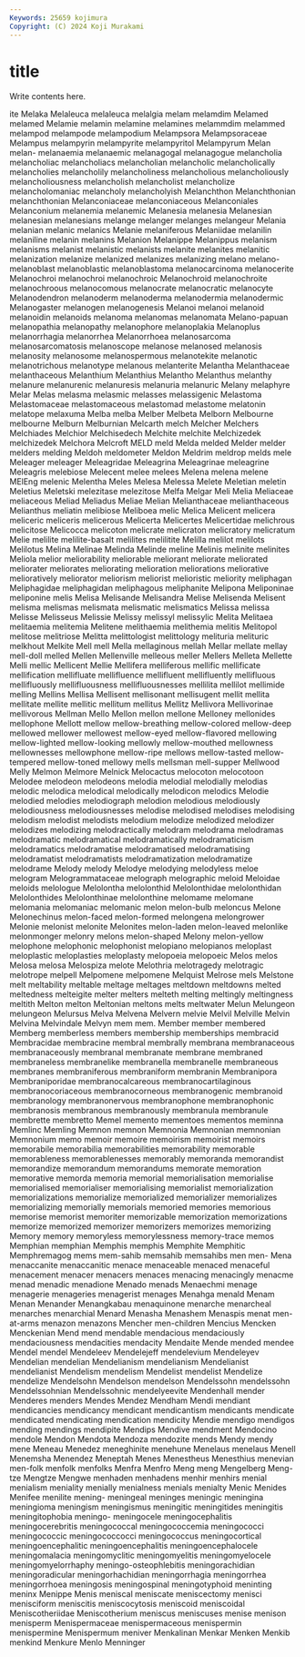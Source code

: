 ```yaml
---
Keywords: 25659 kojimura
Copyright: (C) 2024 Koji Murakami
---
```


# title

Write contents here.



ite Melaka Melaleuca melaleuca melalgia melam melamdim Melamed melamed
Melamie melamin melamine melamines melammdim melammed melampod melampode melampodium Melampsora
Melampsoraceae Melampus melampyrin melampyrite melampyritol Melampyrum Melan melan- melanaemia melanaemic
melanagogal melanagogue melancholia melancholiac melancholiacs melancholian melancholic melancholically melancholies melancholily
melancholiness melancholious melancholiously melancholiousness melancholish melancholist melancholize melancholomaniac melancholy melancholyish
Melanchthon Melanchthonian melanchthonian Melanconiaceae melanconiaceous Melanconiales Melanconium melanemia melanemic Melanesia
melanesia Melanesian melanesian melanesians melange melanger melanges melangeur Melania melanian
melanic melanics Melanie melaniferous Melaniidae melanilin melaniline melanin melanins Melanion
Melanippe Melanippus melanism melanisms melanist melanistic melanists melanite melanites melanitic
melanization melanize melanized melanizes melanizing melano melano- melanoblast melanoblastic melanoblastoma
melanocarcinoma melanocerite Melanochroi melanochroi melanochroic Melanochroid melanochroite melanochroous melanocomous melanocrate
melanocratic melanocyte Melanodendron melanoderm melanoderma melanodermia melanodermic Melanogaster melanogen melanogenesis
Melanoi melanoi melanoid melanoidin melanoids melanoma melanomas melanomata Melano-papuan melanopathia
melanopathy melanophore melanoplakia Melanoplus melanorrhagia melanorrhea Melanorrhoea melanosarcoma melanosarcomatosis melanoscope
melanose melanosed melanosis melanosity melanosome melanospermous melanotekite melanotic melanotrichous melanotype
melanous melanterite Melantha Melanthaceae melanthaceous Melanthium Melanthius Melantho Melanthus melanthy
melanure melanurenic melanuresis melanuria melanuric Melany melaphyre Melar Melas melasma
melasmic melasses melassigenic Melastoma Melastomaceae melastomaceous melastomad melastome melatonin melatope
melaxuma Melba melba Melber Melbeta Melborn Melbourne melbourne Melburn Melburnian
Melcarth melch Melcher Melchers Melchiades Melchior Melchisedech Melchite melchite Melchizedek
melchizedek Melchora Melcroft MELD meld Melda melded Melder melder melders
melding Meldoh meldometer Meldon Meldrim meldrop melds mele Meleager meleager
Meleagridae Meleagrina Meleagrinae meleagrine Meleagris melebiose Melecent melee melees Melena
melena melene MElEng melenic Melentha Meles Melesa Melessa Melete Meletian
meletin Meletius Meletski melezitase melezitose Melfa Melgar Meli Melia Meliaceae
meliaceous Meliad Meliadus Meliae Melian Melianthaceae melianthaceous Melianthus meliatin melibiose
Meliboea melic Melica Melicent melicera meliceric meliceris melicerous Melicerta Melicertes
Melicertidae melichrous melicitose Melicocca melicoton melicrate melicraton melicratory melicratum Melie
melilite melilite-basalt melilites melilitite Melilla melilot melilots Melilotus Melina Melinae
Melinda Melinde meline Melinis melinite melinites Meliola melior meliorability meliorable
meliorant meliorate meliorated meliorater meliorates meliorating melioration meliorations meliorative melioratively
meliorator meliorism meliorist melioristic meliority meliphagan Meliphagidae meliphagidan meliphagous meliphanite
Melipona Meliponinae meliponine melis Melisa Melisande Melisandra Melise Melisenda Melisent
melisma melismas melismata melismatic melismatics Melissa melissa Melisse Melisseus Melissie
Melissy melissyl melissylic Melita Melitaea melitaemia melitemia Melitene melithaemia melithemia
melitis Melitopol melitose melitriose Melitta melittologist melittology melituria melituric melkhout
Melkite Mell mell Mella mellaginous mellah Mellar mellate mellay mell-doll
melled Mellen Mellenville melleous meller Mellers Melleta Mellette Melli mellic
Mellicent Mellie Mellifera melliferous mellific mellificate mellification mellifluate mellifluence mellifluent
mellifluently mellifluous mellifluously mellifluousness mellifluousnesses mellilita mellilot mellimide melling Mellins
Mellisa Mellisent mellisonant mellisugent mellit mellita mellitate mellite mellitic mellitum
mellitus Mellitz Mellivora Mellivorinae mellivorous Mellman Mello Mellon mellon mellone
Melloney mellonides mellophone Mellott mellow mellow-breathing mellow-colored mellow-deep mellowed mellower
mellowest mellow-eyed mellow-flavored mellowing mellow-lighted mellow-looking mellowly mellow-mouthed mellowness mellownesses
mellowphone mellow-ripe mellows mellow-tasted mellow-tempered mellow-toned mellowy mells mellsman mell-supper
Mellwood Melly Melmon Melmore Melnick Melocactus melocoton melocotoon Melodee melodeon
melodeons melodia melodial melodially melodias melodic melodica melodical melodically melodicon
melodics Melodie melodied melodies melodiograph melodion melodious melodiously melodiousness melodiousnesses
melodise melodised melodises melodising melodism melodist melodists melodium melodize melodized
melodizer melodizes melodizing melodractically melodram melodrama melodramas melodramatic melodramatical melodramatically
melodramaticism melodramatics melodramatise melodramatised melodramatising melodramatist melodramatists melodramatization melodramatize melodrame
Melody melody Melodye melodying melodyless meloe melogram Melogrammataceae melograph melographic
meloid Meloidae meloids melologue Melolontha melolonthid Melolonthidae melolonthidan Melolonthides Melolonthinae
melolonthine melomame melomane melomania melomaniac melomanic melon melon-bulb meloncus Melone
Melonechinus melon-faced melon-formed melongena melongrower Melonie melonist melonite Melonites melon-laden
melon-leaved melonlike melonmonger melonry melons melon-shaped Melony melon-yellow melophone melophonic
melophonist melopiano melopianos meloplast meloplastic meloplasties meloplasty melopoeia melopoeic Melos
melos Melosa melosa Melospiza melote Melothria melotragedy melotragic melotrope melpell
Melpomene melpomene Melquist Melrose mels Melstone melt meltability meltable meltage
meltages meltdown meltdowns melted meltedness melteigite melter melters melteth melting
meltingly meltingness meltith Melton melton Meltonian meltons melts meltwater Melun
Melungeon melungeon Melursus Melva Melvena Melvern melvie Melvil Melville Melvin
Melvina Melvindale Melvyn mem mem. Member member membered Memberg memberless
members membership memberships membracid Membracidae membracine membral membrally membrana membranaceous
membranaceously membranal membranate membrane membraned membraneless membranelike membranella membranelle membraneous
membranes membraniferous membraniform membranin Membranipora Membraniporidae membranocalcareous membranocartilaginous membranocoriaceous membranocorneous
membranogenic membranoid membranology membranonervous membranophone membranophonic membranosis membranous membranously membranula
membranule membrette membretto Memel memento mementoes mementos meminna Memlinc Memling
Memnon memnon Memnonia Memnonian memnonian Memnonium memo memoir memoire memoirism
memoirist memoirs memorabile memorabilia memorabilities memorability memorable memorableness memorablenesses memorably
memoranda memorandist memorandize memorandum memorandums memorate memoration memorative memorda memoria
memorial memorialisation memorialise memorialised memorialiser memorialising memorialist memorialization memorializations memorialize
memorialized memorializer memorializes memorializing memorially memorials memoried memories memorious memorise
memorist memoriter memorizable memorization memorizations memorize memorized memorizer memorizers memorizes
memorizing Memory memory memoryless memorylessness memory-trace memos Memphian memphian Memphis
memphis Memphite Memphitic Memphremagog mems mem-sahib memsahib memsahibs men men-
Mena menaccanite menaccanitic menace menaceable menaced menaceful menacement menacer menacers
menaces menacing menacingly menacme menad menadic menadione Menado menads Menaechmi
menage menagerie menageries menagerist menages Menahga menald Menam Menan Menander
Menangkabau menaquinone menarche menarcheal menarches menarchial Menard Menasha Menashem Menaspis
menat men-at-arms menazon menazons Mencher men-children Mencius Mencken Menckenian Mend
mend mendable mendacious mendaciously mendaciousness mendacities mendacity Mendaite Mende mended
mendee Mendel mendel Mendeleev Mendelejeff mendelevium Mendeleyev Mendelian mendelian Mendelianism
mendelianism Mendelianist mendelianist Mendelism mendelism Mendelist mendelist Mendelize mendelize Mendelsohn
Mendelson mendelson Mendelssohn mendelssohn Mendelssohnian Mendelssohnic mendelyeevite Mendenhall mender Menderes
menders Mendes Mendez Mendham Mendi mendiant mendicancies mendicancy mendicant mendicantism
mendicants mendicate mendicated mendicating mendication mendicity Mendie mendigo mendigos mending
mendings mendipite Mendips Mendive mendment Mendocino mendole Mendon Mendota Mendoza
mendozite mends Mendy mendy mene Meneau Menedez meneghinite menehune Menelaus
menelaus Menell Menemsha Menendez Meneptah Menes Menestheus Menesthius menevian men-folk
menfolk menfolks Menfra Menfro Meng meng Mengelberg Meng-tze Mengtze Mengwe
menhaden menhadens menhir menhirs menial menialism meniality menially menialness menials
menialty Menic Menides Menifee menilite mening- meningeal meninges meningic meningina
meningioma meningism meningismus meningitic meningitides meningitis meningitophobia meningo- meningocele meningocephalitis
meningocerebritis meningococcal meningococcemia meningococci meningococcic meningococcocci meningococcus meningocortical meningoencephalitic meningoencephalitis
meningoencephalocele meningomalacia meningomyclitic meningomyelitis meningomyelocele meningomyelorrhaphy meningo-osteophlebitis meningorachidian meningoradicular meningorhachidian
meningorrhagia meningorrhea meningorrhoea meningosis meningospinal meningotyphoid meninting meninx Menippe Menis
meniscal meniscate meniscectomy menisci menisciform meniscitis meniscocytosis meniscoid meniscoidal Meniscotheriidae
Meniscotherium meniscus meniscuses menise menison menisperm Menispermaceae menispermaceous menispermin menispermine
Menispermum meniver Menkalinan Menkar Menken Menkib menkind Menkure Menlo Menninger
